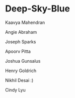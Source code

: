 # Deep-Sky-Blue

Kaavya Mahendran

Angie Abraham

Joseph Sparks

Apoorv Pitta

Joshua Gunsalus

Henry Goldrich

Nikhil Desai :)

Cindy Lyu